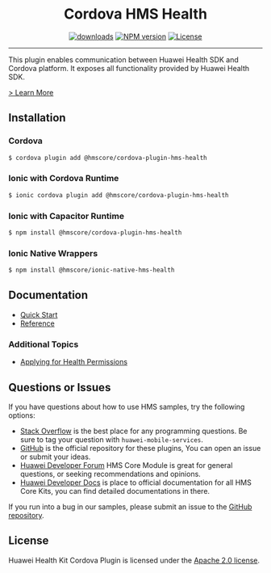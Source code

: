 <p align="center">
  <h1 align="center">Cordova HMS Health</h1>
</p>

<p align="center">
  <a href="https://www.npmjs.com/package/@hmscore/cordova-plugin-hms-health"><img src="https://img.shields.io/npm/dm/@hmscore/cordova-plugin-hms-health?color=%23007EC6&style=for-the-badge" alt="downloads"></a>
  <a href="https://www.npmjs.com/package/@hmscore/cordova-plugin-hms-health"><img src="https://img.shields.io/npm/v/@hmscore/cordova-plugin-hms-health?color=%23ed2a1c&style=for-the-badge" alt="NPM version"></a>
  <a href="./LICENSE"><img src="https://img.shields.io/npm/l/@hmscore/cordova-plugin-hms-health.svg?color=%3bcc62&style=for-the-badge" alt="License"></a>
</p>

---

This plugin enables communication between Huawei Health SDK and Cordova platform. It exposes all
functionality provided by Huawei Health SDK.

[> Learn More](https://developer.huawei.com/consumer/en/doc/development/HMS-Plugin-Guides/about-huawei-health-kit-0000001074479470?ha_source=hms1)

## Installation

### Cordova

```bash
$ cordova plugin add @hmscore/cordova-plugin-hms-health
```

### Ionic with Cordova Runtime

```bash
$ ionic cordova plugin add @hmscore/cordova-plugin-hms-health
```

### Ionic with Capacitor Runtime

```bash
$ npm install @hmscore/cordova-plugin-hms-health
```

### Ionic Native Wrappers

```bash
$ npm install @hmscore/ionic-native-hms-health
```

## Documentation

- [Quick Start](https://developer.huawei.com/consumer/en/doc/development/HMS-Plugin-Guides/preparedevenv-0000001050733529?ha_source=hms1)
- [Reference](https://developer.huawei.com/consumer/en/doc/development/HMS-Plugin-References-V1/overview-0000001073682529-V1?ha_source=hms1)

### Additional Topics

- [Applying for Health Permissions](https://developer.huawei.com/consumer/en/doc/development/HMS-Plugin-Guides-V1/signing-in-and-pplying-for-permissions-0000001074001642-V1?ha_source=hms1)

## Questions or Issues

If you have questions about how to use HMS samples, try the following options:

- [Stack Overflow](https://stackoverflow.com/questions/tagged/huawei-mobile-services) is the best
  place for any programming questions. Be sure to tag your question with `huawei-mobile-services`.
- [GitHub](https://github.com/HMS-Core/hms-cordova-plugin) is the official repository for these
  plugins, You can open an issue or submit your ideas.
- [Huawei Developer Forum](https://forums.developer.huawei.com/forumPortal/en/home?fid=0101187876626530001&ha_source=hms1)
  HMS Core Module is great for general questions, or seeking recommendations and opinions.
- [Huawei Developer Docs](https://developer.huawei.com/consumer/en/doc/overview/HMS-Core-Plugin?ha_source=hms1)
  is place to official documentation for all HMS Core Kits, you can find detailed documentations in
  there.

If you run into a bug in our samples, please submit an issue to
the [GitHub repository](https://github.com/HMS-Core/hms-cordova-plugin).

## License

Huawei Health Kit Cordova Plugin is licensed under the [Apache 2.0 license](LICENSE).

